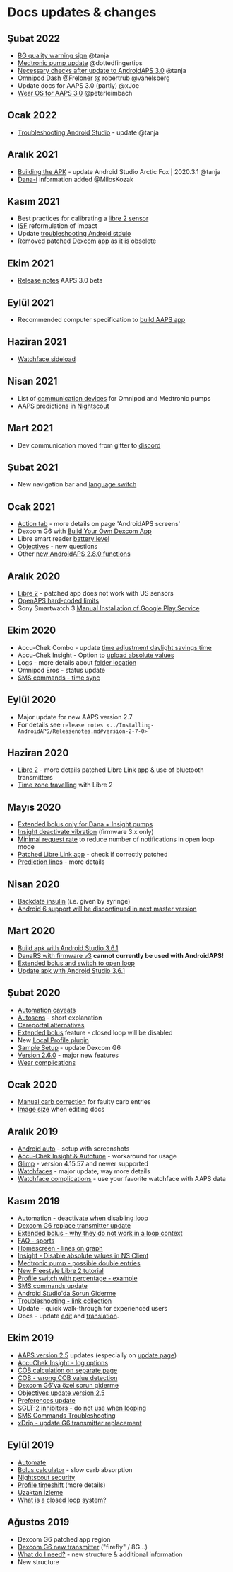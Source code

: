 # Docs updates & changes

## Şubat 2022

- [BG quality warning sign](../Getting-Started/Screenshots.md#bg-warning-sign) @tanja
- [Medtronic pump update](../Configuration/MedtronicPump.md) @dottedfingertips
- [Necessary checks after update to AndroidAPS 3.0](../Installing-AndroidAPS/update3_0.md) @tanja
- [Omnipod Dash](../Configuration/OmnipodDASH.md) @Freloner @ robertrub @vanelsberg
- Update docs for AAPS 3.0 (partly) @xJoe
- [Wear OS for AAPS 3.0](../Configuration/Watchfaces.md) @peterleimbach

## Ocak 2022

- [Troubleshooting Android Studio](../Installing-AndroidAPS/troubleshooting_androidstudio.md) - update @tanja

## Aralık 2021

- [Building the APK](../Installing-AndroidAPS/Building-APK.md) - update Android Studio Arctic Fox | 2020.3.1 @tanja
- [Dana-i](../Configuration/DanaRS-Insulin-Pump.md) information added @MilosKozak

## Kasım 2021

- Best practices for calibrating a [libre 2 sensor](../Hardware/Libre2.md#best-practices-for-calibrating-a-libre-2-sensor)
- [ISF](../Getting-Started/FAQ.md#impact) reformulation of impact
- Update [troubleshooting Android stduio](../Installing-AndroidAPS/troubleshooting_androidstudio.md)
- Removed patched [Dexcom](../Hardware/DexcomG6.md) app as it is obsolete

## Ekim 2021

- [Release notes](../Installing-AndroidAPS/Releasenotes.md) AAPS 3.0 beta

## Eylül 2021

- Recommended computer specification to [build AAPS app](../Installing-AndroidAPS/Building-APK.md#recommended-specification-of-computer-for-building-apk-file)

## Haziran 2021

- [Watchface sideload](../Configuration/Watchfaces.md)

## Nisan 2021

- List of [communication devices](../Module/module.md#additional-communication-device) for Omnipod and Medtronic pumps
- AAPS predictions in [Nightscout](../Installing-AndroidAPS/Nightscout.md#manual-nightscout-setup)

## Mart 2021

- Dev communication moved from gitter to [discord](https://discord.gg/4fQUWHZ4Mw)

## Şubat 2021

- New navigation bar and [language switch](../changelanguage.md)

## Ocak 2021

- [Action tab](../Getting-Started/Screenshots.md#action-tab) - more details on page 'AndroidAPS screens'
- Dexcom G6 with [Build Your Own Dexcom App](../Hardware/DexcomG6.md#if-using-g6-with-build-your-own-dexcom-app)
- Libre smart reader [battery level](../Getting-Started/Screenshots.md#sensor-level-battery)
- [Objectives](../Usage/Objectives.md#objective-3-prove-your-knowledge) - new questions
- Other [new AndroidAPS 2.8.0 functions](../Installing-AndroidAPS/Releasenotes.md#version-2-8-0)

## Aralık 2020

- [Libre 2](../Hardware/Libre2.md) - patched app does not work with US sensors
- [OpenAPS hard-coded limits](../Usage/Open-APS-features.md#overview-of-hard-coded-limits)
- Sony Smartwatch 3 [Manual Installation of Google Play Service](../Usage/SonySW3.md)

## Ekim 2020

- Accu-Chek Combo - update [time adjustment daylight savings time](../Usage/Timezone-traveling.md#time-adjustment-daylight-savings-time-dst)
- Accu-Chek Insight - Option to [upload absolute values](../Configuration/Accu-Chek-Insight-Pump.md#settings-in-aaps)
- Logs - more details about [folder location](../Usage/Accessing-logfiles.md)
- Omnipod Eros - status update
- [SMS commands - time sync](../Children/SMS-Commands.md)

## Eylül 2020

- Major update for new AAPS version 2.7
- For details see `release notes <../Installing-AndroidAPS/Releasenotes.md#version-2-7-0>`

## Haziran 2020

- [Libre 2](../Hardware/Libre2.md) - more details patched Libre Link app & use of bluetooth transmitters
- [Time zone travelling](../Usage/Timezone-traveling.md) with Libre 2

## Mayıs 2020

- [Extended bolus only for Dana + Insight pumps](../Usage/Extended-Carbs.md#extended-bolus-and-switch-to-open-loop-dana-and-insight-pump-only)
- [Insight deactivate vibration](../Configuration/Accu-Chek-Insight-Pump.md#vibration) (firmware 3.x only)
- [Minimal request rate](../Configuration/Preferences.md#minimal-request-change) to reduce number of notifications in open loop mode
- [Patched Libre Link app](../Hardware/Libre2.md#step-1-build-your-own-patched-librelink-app) - check if correctly patched
- [Prediction lines](../Getting-Started/Screenshots.md#prediction-lines) - more details

## Nisan 2020

- [Backdate insulin](../Usage/CPbefore26.md#carbs-bolus) (i.e. given by syringe)
- [Android 6 support will be discontinued in next master version](../Module/module.md#phone)

## Mart 2020

- [Build apk with Android Studio 3.6.1](../Installing-AndroidAPS/Building-APK.md)
- [DanaRS with firmware v3](../Configuration/DanaRS-Insulin-Pump.md) **cannot currently be used with AndroidAPS!**
- [Extended bolus and switch to open loop](../Usage/Extended-Carbs.md#extended-bolus-and-switch-to-open-loop-dana-and-insight-pump-only)
- [Update apk with Android Studio 3.6.1](../Installing-AndroidAPS/Update-to-new-version.md)

## Şubat 2020

- [Automation caveats](../Usage/Automation.md#good-practice-caveats)
- [Autosens](../Usage/Open-APS-features.md#autosens) - short explanation
- [Careportal alternatives](../Usage/CPbefore26.md)
- [Extended bolus](../Usage/Extended-Carbs.md#extended-bolus-and-switch-to-open-loop-dana-and-insight-pump-only) feature - closed loop will be disabled
- New [Local Profile plugin](../Configuration/Config-Builder.md#local-profile)
- [Sample Setup](../Getting-Started/Sample-Setup.md) - update Dexcom G6
- [Version 2.6.0](../Installing-AndroidAPS/Releasenotes.md#version-2-6-0) - major new features
- [Wear complications](../Configuration/Watchfaces.md)

## Ocak 2020

- [Manual carb correction](../Getting-Started/Screenshots.md#carb-correction) for faulty carb entries
- [Image size](../make-a-PR.md#image-size) when editing docs

## Aralık 2019

- [Android auto](../Usage/Android-auto.md) - setup with screenshots
- [Accu-Chek Insight & Autotune](../Configuration/Accu-Chek-Insight-Pump.md#settings-in-aaps) - workaround for usage
- [Glimp](../Configuration/Config-Builder.md#bg-source) - version 4.15.57 and newer supported
- [Watchfaces](../Configuration/Watchfaces.md) - major update, way more details
- [Watchface complications](../Configuration/Watchfaces.md#complications) - use your favorite watchface with AAPS data

## Kasım 2019

- [Automation - deactivate when disabling loop](../Usage/Automation.md#important-note)
- [Dexcom G6 replace transmitter update](../Configuration/xdrip.md#replace-transmitter)
- [Extended bolus - why they do not work in a loop context](../Usage/Extended-Carbs.md#extended-bolus-and-switch-to-open-loop-dana-and-insight-pump-only)
- [FAQ - sports](../Getting-Started/FAQ.md#sports)
- [Homescreen - lines on graph](../Getting-Started/Screenshots.md#section-f-main-graph)
- [Insight - Disable absolute values in NS Client](../Configuration/Accu-Chek-Insight-Pump.md#settings-in-aaps)
- [Medtronic pump - possible double entries](../Configuration/MedtronicPump.md)
- [New Freestyle Libre 2 tutorial](../Hardware/Libre2.md)
- [Profile switch with percentage - example](../Usage/Profiles.md)
- [SMS commands update](../Children/SMS-Commands.md)
- [Android Studio'da Sorun Giderme](../Installing-AndroidAPS/troubleshooting_androidstudio.md)
- [Troubleshooting - link collection](../Usage/troubleshooting.md)
- Update - quick walk-through for experienced users
- Docs - update [edit](../make-a-PR.md#code-syntax) and [translation](../translations#translation-of-the-documentation).

## Ekim 2019

- [AAPS version 2.5](../Installing-AndroidAPS/Releasenotes.md#version-2-5-0) updates (especially on [update page](../Installing-AndroidAPS/Update-to-new-version.md))
- [AccuChek Insight - log options](../Configuration/Accu-Chek-Insight-Pump.md#settings-in-aaps)
- [COB calculation on separate page](../Usage/COB-calculation.md)
- [COB - wrong COB value detection](../Usage/COB-calculation.md#detection-of-wrong-cob-values)
- [Dexcom G6'ya özel sorun giderme](../Hardware/DexcomG6.md#dexcom-g6-specific-troubleshooting)
- [Objectives update version 2.5](../Usage/Objectives.md)
- [Preferences update](../Configuration/Preferences.md)
- [SGLT-2 inhibitors - do not use when looping](../Module/module.md#no-use-of-sglt-2-inhibitors)
- [SMS Commands Troubleshooting](../Children/SMS-Commands.md#troubleshooting)
- [xDrip - update G6 transmitter replacement](../Configuration/xdrip.md#replace-transmitter)

## Eylül 2019

- [Automate](../Usage/Automation.md)
- [Bolus calculator](../Getting-Started/Screenshots.md#wrong-cob-detection) - slow carb absorption
- [Nightscout security](../Installing-AndroidAPS/Nightscout.md#security-considerations)
- [Profile timeshift](../Usage/Profiles.md#time-shift) (more details)
- [Uzaktan İzleme](../Children/Children.md)
- [What is a closed loop system?](../Getting-Started/ClosedLoop.md)

## Ağustos 2019

- Dexcom G6 patched app region
- [Dexcom G6 new transmitter](../Configuration/xdrip.md#connect-g6-transmitter-for-the-first-time) ("firefly" / 8G...)
- [What do I need?](../index.md#what-do-i-need) - new structure & additional information
- New structure
